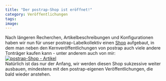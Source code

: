```yaml
---
title: "Der postrap-Shop ist eröffnet!"
category: Veröffentlichungen
tags: 
image: 
---
```


Nach längeren Recherchen, Artikelbeschreibungen und Konfigurationen haben wir nun für unser postrap-Labelkollektiv einen [Shop](http://www.postrap.de/shop) aufgebaut, in dem man neben den Kernveröffentlichungen von postrap auch viele andere Tonträger kaufen kann - unter anderem auch von mir:  
[![](http://www.postrap.de/wp-content/uploads/2011/01/postrap_shop_artikel.jpg "postrap-Shop - Artikel")](http://www.postrap.de/shop)  
Natürlich ist das nur der Anfang, wir werden diesen Shop sukzessive weiter ausbauen, mindestens mit den postrap-eigenen Veröffentlichungen, die bald wieder anstehen.